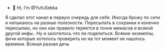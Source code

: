 - 👋 Hi, I’m @YufuSekka

Я сделал этот канал в первую очередь для себя. Иногда брожу по сети и натыкаюсь на разные полезности. Пересылать в сохранки я конечно пересылаю, но оно как правило теряется в тонне мемасов и всякой другой инфы.. Ну и захотелось что ли поделиться. 
Всякие экземплы, фичи которые хотелось проверить но на тот момент не нашлось времени. Всякая разная дичь

